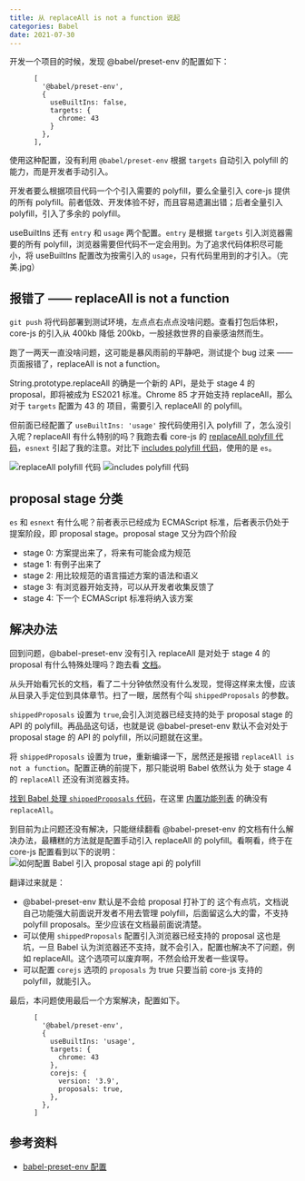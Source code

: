 ```yaml
---
title: 从 replaceAll is not a function 说起
categories: Babel
date: 2021-07-30
---
```


开发一个项目的时候，发现 @babel/preset-env 的配置如下：

```
      [
        '@babel/preset-env',
        {
          useBuiltIns: false,
          targets: {
            chrome: 43
          }
        },
      ],
```

使用这种配置，没有利用 `@babel/preset-env` 根据 `targets` 自动引入 polyfill 的能力，而是开发者手动引入。

<!-- more -->

开发者要么根据项目代码一个个引入需要的 polyfill，要么全量引入 core-js 提供的所有 polyfill。前者低效、开发体验不好，而且容易遗漏出错；后者全量引入 polyfill，引入了多余的 polyfill。

useBuiltIns 还有 `entry` 和 `usage` 两个配置。`entry` 是根据 `targets` 引入浏览器需要的所有 polyfill，浏览器需要但代码不一定会用到。为了追求代码体积尽可能小，将 useBuiltIns 配置改为按需引入的 `usage`，只有代码里用到的才引入。（完美.jpg）

## 报错了 —— replaceAll is not a function

`git push` 将代码部署到测试环境，左点点右点点没啥问题。查看打包后体积，core-js 的引入从 400kb 降低 200kb，一股拯救世界的自豪感油然而生。

跑了一两天一直没啥问题，这可能是暴风雨前的平静吧，测试提个 bug 过来 —— 页面报错了，replaceAll is not a function。

String.prototype.replaceAll 的确是一个新的 API，是处于 stage 4 的 proposal，即将被成为 ES2021 标准。Chrome 85 才开始支持 replaceAll，那么对于 `targets` 配置为 43 的 项目，需要引入 replaceAll 的 polyfill。

但前面已经配置了 `useBuiltIns: 'usage'` 按代码使用引入 polyfill 了，怎么没引入呢？replaceAll 有什么特别的吗？我跑去看 core-js 的 [replaceAll polyfill 代码](https://github.com/zloirock/core-js/blob/master/packages/core-js/features/string/replace-all.js)，`esnext` 引起了我的注意。对比下 [includes polyfill 代码](https://github.com/zloirock/core-js/blob/master/packages/core-js/features/string/includes.js)，使用的是 `es`。

![replaceAll polyfill 代码](./replaceAll-polyfill.png)
![includes polyfill 代码](./includes-polyfill.png)

## proposal stage 分类

`es` 和 `esnext` 有什么呢？前者表示已经成为 ECMAScript 标准，后者表示仍处于提案阶段，即 proposal stage。proposal stage 又分为四个阶段

- stage 0: 方案提出来了，将来有可能会成为规范
- stage 1: 有例子出来了
- stage 2: 用比较规范的语言描述方案的语法和语义
- stage 3: 有浏览器开始支持，可以从开发者收集反馈了
- stage 4: 下一个 ECMAScript 标准将纳入该方案

## 解决办法

回到问题，@babel-preset-env 没有引入 replaceAll 是对处于 stage 4 的 proposal 有什么特殊处理吗？跑去看 [文档](https://babeljs.io/docs/en/babel-preset-env)。

从头开始看冗长的文档，看了二十分钟依然没有什么发现，觉得这样来太慢，应该从目录入手定位到具体章节。扫了一眼，居然有个叫 `shippedProposals` 的参数。

`shippedProposals` 设置为 `true`,会引入浏览器已经支持的处于 proposal stage 的 API 的 polyfill。再品品这句话，也就是说 @babel-preset-env 默认不会对处于 proposal stage 的 API 的 polyfill，所以问题就在这里。

将 `shippedProposals` 设置为 true，重新编译一下，居然还是报错 `replaceAll is not a function`。配置正确的前提下，那只能说明 Babel 依然认为 处于 stage 4 的 `replaceAll` 还没有浏览器支持。

[找到 Babel 处理 `shippedProposals` 代码](https://github.com/babel/babel/blob/2340b87094588dbc69e9c0d61c66637e03b7dc91/packages/babel-preset-env/src/index.ts#L72)，在这里 [内置功能列表](https://github.com/babel/babel/blob/2340b87094/packages/babel-preset-env/src/available-plugins.ts) 的确没有 `replaceAll`。

到目前为止问题还没有解决，只能继续翻看 @babel-preset-env 的文档有什么解决办法，最糟糕的方法就是配置手动引入 replaceAll 的 polyfill。看啊看，终于在 core-js 配置看到以下的说明：
![如何配置 Babel 引入 proposal stage api 的 polyfill](./babel-proposal.png)

翻译过来就是：

- @babel-preset-env 默认是不会给 proposal 打补丁的
  这个有点坑，文档说自己功能强大前面说开发者不用去管理 polyfill，后面留这么大的雷，不支持 polyfill proposals。至少应该在文档最前面说清楚。
- 可以使用 `shippedProposals` 配置引入浏览器已经支持的 proposal
  这也是坑，一旦 Babel 认为浏览器还不支持，就不会引入，配置也解决不了问题，例如 replaceAll。这个选项可以废弃啊，不然会给开发者一些误导。
- 可以配置 `corejs` 选项的 `proposals` 为 true
  只要当前 core-js 支持的 polyfill，就能引入。

最后，本问题使用最后一个方案解决，配置如下。

```
      [
        '@babel/preset-env',
        {
          useBuiltIns: 'usage',
          targets: {
            chrome: 43
          },
          corejs: {
            version: '3.9',
            proposals: true,
          },
        },
      ]
```

## 参考资料

- [babel-preset-env 配置](https://babeljs.io/docs/en/babel-preset-env)
